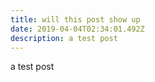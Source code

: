 ```yaml
---
title: will this post show up
date: 2019-04-04T02:34:01.492Z
description: a test post
---
```

a test post

